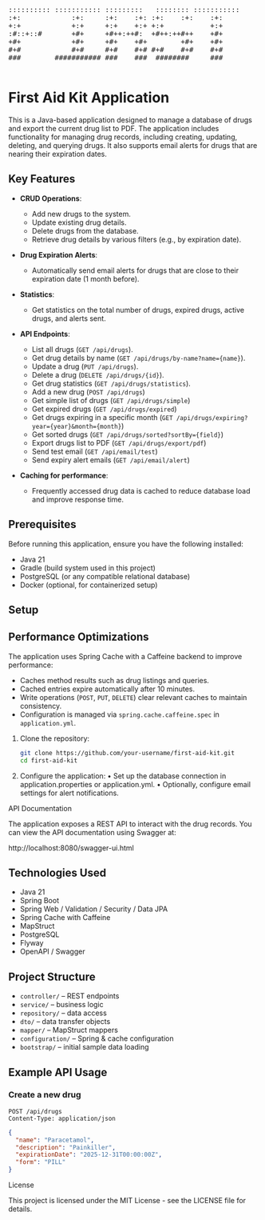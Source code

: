 <pre>
:::::::::: ::::::::::: :::::::::   :::::::: :::::::::::          :::     ::::::::::: :::::::::       :::    ::: ::::::::::: ::::::::::: 
:+:            :+:     :+:    :+: :+:    :+:    :+:            :+: :+:       :+:     :+:    :+:      :+:   :+:      :+:         :+:     
+:+            +:+     +:+    +:+ +:+           +:+           +:+   +:+      +:+     +:+    +:+      +:+  +:+       +:+         +:+     
:#::+::#       +#+     +#++:++#:  +#++:++#++    +#+          +#++:++#++:     +#+     +#+    +:+      +#++:++        +#+         +#+     
+#+            +#+     +#+    +#+        +#+    +#+          +#+     +#+     +#+     +#+    +#+      +#+  +#+       +#+         +#+     
#+#            #+#     #+#    #+# #+#    #+#    #+#          #+#     #+#     #+#     #+#    #+#      #+#   #+#      #+#         #+#     
###        ########### ###    ###  ########     ###          ###     ### ########### #########       ###    ### ###########     ### 
                                                    
</pre>

# First Aid Kit Application

This is a Java-based application designed to manage a database of drugs and export the current drug list to PDF. The application includes functionality for managing drug records, including creating, updating, deleting, and querying drugs. It also supports email alerts for drugs that are nearing their expiration dates.

## Key Features

- **CRUD Operations**: 
  - Add new drugs to the system.
  - Update existing drug details.
  - Delete drugs from the database.
  - Retrieve drug details by various filters (e.g., by expiration date).
  
- **Drug Expiration Alerts**:
  - Automatically send email alerts for drugs that are close to their expiration date (1 month before).
  
- **Statistics**:
  - Get statistics on the total number of drugs, expired drugs, active drugs, and alerts sent.
  
- **API Endpoints**:
  - List all drugs (`GET /api/drugs`).
  - Get drug details by name (`GET /api/drugs/by-name?name={name}`).
  - Update a drug (`PUT /api/drugs`).
  - Delete a drug (`DELETE /api/drugs/{id}`).
  - Get drug statistics (`GET /api/drugs/statistics`).
  - Add a new drug (`POST /api/drugs`)
  - Get simple list of drugs (`GET /api/drugs/simple`)
  - Get expired drugs (`GET /api/drugs/expired`)
  - Get drugs expiring in a specific month (`GET /api/drugs/expiring?year={year}&month={month}`)
  - Get sorted drugs (`GET /api/drugs/sorted?sortBy={field}`)
  - Export drugs list to PDF (`GET /api/drugs/export/pdf`)
  - Send test email (`GET /api/email/test`)
  - Send expiry alert emails (`GET /api/email/alert`)

- **Caching for performance**:
  - Frequently accessed drug data is cached to reduce database load and improve response time.
  
## Prerequisites

Before running this application, ensure you have the following installed:

- Java 21
- Gradle (build system used in this project)
- PostgreSQL (or any compatible relational database)
- Docker (optional, for containerized setup)

## Setup

## Performance Optimizations

The application uses Spring Cache with a Caffeine backend to improve performance:
- Caches method results such as drug listings and queries.
- Cached entries expire automatically after 10 minutes.
- Write operations (`POST`, `PUT`, `DELETE`) clear relevant caches to maintain consistency.
- Configuration is managed via `spring.cache.caffeine.spec` in `application.yml`.


1. Clone the repository:
   ```bash
   git clone https://github.com/your-username/first-aid-kit.git
   cd first-aid-kit

2. Configure the application:
	•	Set up the database connection in application.properties or application.yml.
	•	Optionally, configure email settings for alert notifications.


API Documentation

The application exposes a REST API to interact with the drug records. You can view the API documentation using Swagger at:

http://localhost:8080/swagger-ui.html

## Technologies Used

- Java 21
- Spring Boot
- Spring Web / Validation / Security / Data JPA
- Spring Cache with Caffeine
- MapStruct
- PostgreSQL
- Flyway
- OpenAPI / Swagger

## Project Structure

- `controller/` – REST endpoints
- `service/` – business logic
- `repository/` – data access
- `dto/` – data transfer objects
- `mapper/` – MapStruct mappers
- `configuration/` – Spring & cache configuration
- `bootstrap/` – initial sample data loading

## Example API Usage

### Create a new drug

```http
POST /api/drugs
Content-Type: application/json
```

```json
{
  "name": "Paracetamol",
  "description": "Painkiller",
  "expirationDate": "2025-12-31T00:00:00Z",
  "form": "PILL"
}
```

License

This project is licensed under the MIT License - see the LICENSE file for details.
